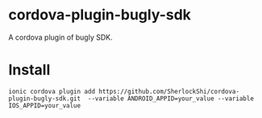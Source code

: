 # cordova-plugin-bugly-sdk	

A cordova plugin of bugly SDK.

# Install

```
ionic cordova plugin add https://github.com/SherlockShi/cordova-plugin-bugly-sdk.git  --variable ANDROID_APPID=your_value --variable IOS_APPID=your_value

```






